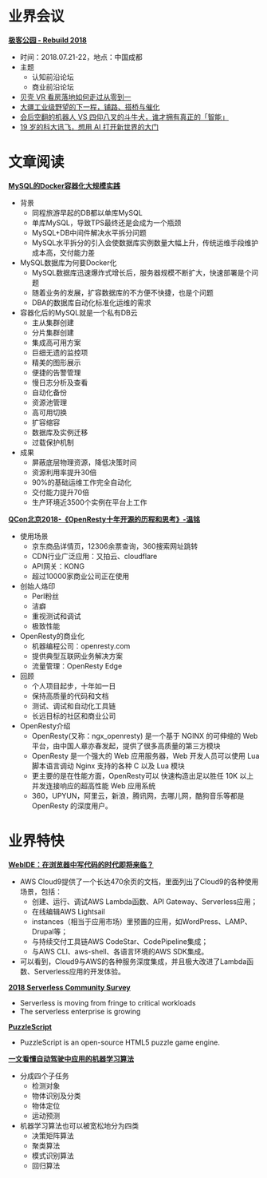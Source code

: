 ﻿# 业界会议


[**极客公园 - Rebuild 2018**](http://rebuild.geekpark.net/)
* 时间：2018.07.21-22，地点：中国成都
* 主题
   * 认知前沿论坛
   * 商业前沿论坛
* [贝壳 VR 看房落地如何走过从零到一](http://www.geekpark.net/news/231300)
* [大疆工业级野望的下一程，铺路、搭桥与催化](http://www.geekpark.net/news/231296)
* [会后空翻的机器人 VS 四仰八叉的斗牛犬，谁才拥有真正的「智能」](http://www.geekpark.net/news/231297)
* [19 岁的科大讯飞，想用 AI 打开新世界的大门](http://www.geekpark.net/news/231302)



# 文章阅读



[**MySQL的Docker容器化大规模实践**]()
* 背景
   * 同程旅游早起的DB都以单库MySQL
   * 单库MySQL，导致TPS最终还是会成为一个瓶颈
   * MySQL+DB中间件解决水平拆分问题
   * MySQL水平拆分的引入会使数据库实例数量大幅上升，传统运维手段维护成本高，交付能力差
* MySQL数据库为何要Docker化
   * MySQL数据库迅速爆炸式增长后，服务器规模不断扩大，快速部署是个问题
   * 随着业务的发展，扩容数据库的不方便不快捷，也是个问题
   * DBA的数据库自动化标准化运维的需求
* 容器化后的MySQL就是一个私有DB云
   * 主从集群创建
   * 分片集群创建
   * 集成高可用方案
   * 巨细无遗的监控项
   * 精美的图形展示
   * 便捷的告警管理
   * 慢日志分析及查看
   * 自动化备份
   * 资源池管理
   * 高可用切换
   * 扩容缩容
   * 数据库及实例迁移
   * 过载保护机制
* 成果
   * 屏蔽底层物理资源，降低决策时间
   * 资源利用率提升30倍
   * 90%的基础运维工作完全自动化
   * 交付能力提升70倍
   * 生产环境近3500个实例在平台上工作


[**QCon北京2018-《OpenResty十年开源的历程和思考》-温铭**]()
* 使用场景
   * 京东商品详情页，12306余票查询，360搜索网址跳转
   * CDN行业广泛应用：又拍云、cloudflare
   * API网关：KONG
   * 超过10000家商业公司正在使用
* 创始人烙印
   * Perl粉丝
   * 洁癖
   * 重视测试和调试
   * 极致性能
* OpenResty的商业化
   * 机器编程公司：openresty.com
   * 提供典型互联网业务解决方案
   * 流量管理：OpenResty Edge
* 回顾
   * 个人项目起步，十年如一日
   * 保持高质量的代码和文档
   * 测试、调试和自动化工具链
   * 长远目标的社区和商业公司
* OpenResty介绍
   * OpenResty(又称：ngx_openresty) 是一个基于 NGINX 的可伸缩的 Web 平台，由中国人章亦春发起，提供了很多高质量的第三方模块
   * OpenResty 是一个强大的 Web 应用服务器，Web 开发人员可以使用 Lua 脚本语言调动 Nginx 支持的各种 C 以及 Lua 模块
   * 更主要的是在性能方面，OpenResty可以 快速构造出足以胜任 10K 以上并发连接响应的超高性能 Web 应用系统
   * 360，UPYUN，阿里云，新浪，腾讯网，去哪儿网，酷狗音乐等都是 OpenResty 的深度用户。



# 业界特快

[**WebIDE：在浏览器中写代码的时代即将来临？**](http://www.infoq.com/cn/news/2018/07/webide-explorecode)
* AWS Cloud9提供了一个长达470余页的文档，里面列出了Cloud9的各种使用场景，包括：
   * 创建、运行、调试AWS Lambda函数、API Gateway、Serverless应用；
   * 在线编辑AWS Lightsail
   * instances（相当于应用市场）里预置的应用，如WordPress、LAMP、Drupal等；
   * 与持续交付工具链AWS CodeStar、CodePipeline集成；
   * 与AWS CLI、aws-shell、各语言环境的AWS SDK集成。
* 可以看到，Cloud9与AWS的各种服务深度集成，并且极大改进了Lambda函数、Serverless应用的开发体验。


[**2018 Serverless Community Survey**](https://serverless.com/blog/2018-serverless-community-survey-huge-growth-usage/)
* Serverless is moving from fringe to critical workloads
* The serverless enterprise is growing


[**PuzzleScript**](https://www.puzzlescript.net/)
* PuzzleScript is an open-source HTML5 puzzle game engine.


[**一文看懂自动驾驶中应用的机器学习算法**](http://www.sohu.com/a/151881647_610300)
* 分成四个子任务
   * 检测对象
   * 物体识别及分类
   * 物体定位
   * 运动预测
* 机器学习算法也可以被宽松地分为四类
   * 决策矩阵算法
   * 聚类算法
   * 模式识别算法
   * 回归算法


